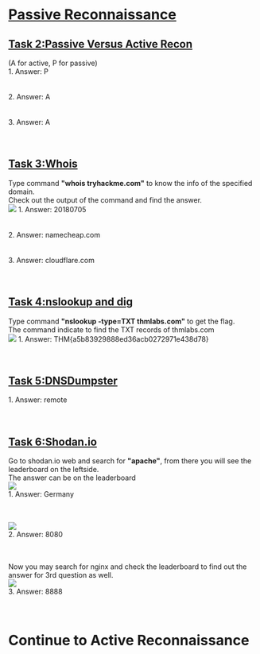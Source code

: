<h1><ins>Passive Reconnaissance</ins></h1>
<h2><ins>Task 2:Passive Versus Active Recon</ins></h2>
(A for active, P for passive)<br>
1. Answer: P<br><br><br>
2. Answer: A<br><br><br>
3. Answer: A<br><br><br>

<h2><ins>Task 3:Whois</ins></h2>
Type command <b>"whois tryhackme.com"</b> to know the info of the specified domain. <br>
Check out the output of the command and find the answer.<br>
<img src=https://user-images.githubusercontent.com/78288358/171809180-f0dac0a6-c836-4617-8f03-79496fdb22ce.png>
1. Answer: 20180705<br><br><br>
2. Answer: namecheap.com<br><br><br>
3. Answer: cloudflare.com<br><br><br>

<h2><ins>Task 4:nslookup and dig</ins></h2>
Type command <b>"nslookup -type=TXT thmlabs.com"</b> to get the flag. <br>
The command indicate to find the TXT records of thmlabs.com<br>
<img src=https://user-images.githubusercontent.com/78288358/171811979-fdc59be6-f58e-45a5-8fb0-94f0352ed301.png>
1. Answer: THM{a5b83929888ed36acb0272971e438d78}<br><br><br>

<h2><ins>Task 5:DNSDumpster</ins></h2>
1. Answer: remote<br><br><br>

<h2><ins>Task 6:Shodan.io</ins></h2>
Go to shodan.io web and search for <b>"apache"</b>, from there you will see the leaderboard on the leftside. <br>
The answer can be on the leaderboard<br>
<img src=https://user-images.githubusercontent.com/78288358/171814769-0e0731c0-7bd8-4665-8b4b-13dae56e068d.png><br>
1. Answer: Germany <br><br><br>

<img src=https://user-images.githubusercontent.com/78288358/171814814-72db9f00-f891-4842-b6cb-04afa28355a4.png><br>
2. Answer: 8080 <br><br><br>

Now you may search for nginx and check the leaderboard to find out the answer for 3rd question as well.<br>
<img src=https://user-images.githubusercontent.com/78288358/171814869-38549745-6a3b-490c-9d02-bf70f58e1f77.png><br>
3. Answer: 8888<br><br><br>

<h1>Continue to Active Reconnaissance</h1>
